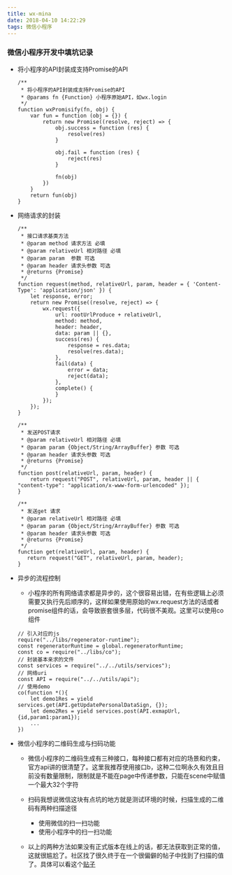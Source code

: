 ```yaml
---
title: wx-mina
date: 2018-04-10 14:22:29
tags: 微信小程序
---
```


### 微信小程序开发中填坑记录

- 将小程序的API封装成支持Promise的API

  ```
  /**
   * 将小程序的API封装成支持Promise的API
   * @params fn {Function} 小程序原始API，如wx.login
   */
  function wxPromisify(fn, obj) {
      var fun = function (obj = {}) {
          return new Promise((resolve, reject) => {
              obj.success = function (res) {
                  resolve(res)
              }

              obj.fail = function (res) {
                  reject(res)
              }

              fn(obj)
          })
      }
      return fun(obj)
  }
  ```

- 网络请求的封装

  ```
  /**
   * 接口请求基类方法
   * @param method 请求方法 必填
   * @param relativeUrl 相对路径 必填
   * @param param  参数 可选
   * @param header 请求头参数 可选
   * @returns {Promise}
   */
  function request(method, relativeUrl, param, header = { 'Content-Type': 'application/json' }) {
      let response, error;
      return new Promise((resolve, reject) => {
          wx.request({
              url: rootUrlProduce + relativeUrl,
              method: method,
              header: header,
              data: param || {},
              success(res) {
                  response = res.data;
                  resolve(res.data);
              },
              fail(data) {
                  error = data;
                  reject(data);
              },
              complete() {
              }
          });
      });
  }

  /**
   * 发送POST请求
   * @param relativeUrl 相对路径 必填
   * @param param {Object/String/ArrayBuffer} 参数 可选
   * @param header 请求头参数 可选
   * @returns {Promise}
   */
  function post(relativeUrl, param, header) {
      return request("POST", relativeUrl, param, header || { "content-type": "application/x-www-form-urlencoded" });
  }

  /**
   * 发送get 请求
   * @param relativeUrl 相对路径 必填
   * @param param {Object/String/ArrayBuffer} 参数 可选
   * @param header 请求头参数 可选
   * @returns {Promise}
   */
  function get(relativeUrl, param, header) {
     return request("GET", relativeUrl, param, header);
  }
  ```

- 异步的流程控制

  - 小程序的所有网络请求都是异步的，这个很容易出错，在有些逻辑上必须需要又执行先后顺序的，这样如果使用原始的wx.request方法的话或者promise组件的话，会导致嵌套很多层，代码很不美观。这里可以使用co组件

  ```
  // 引入对应的js
  require("../libs/regenerator-runtime");
  const regeneratorRuntime = global.regeneratorRuntime;
  const co = require("../libs/co");
  // 封装基本亲求的文件
  const services = require("../../utils/services");
  // 网络uri
  const API = require("../../utils/api");
  // 使用demo
  co(function *(){
      let demo1Res = yield services.get(API.getUpdatePersonalDataSign, {});
      let demo2Res = yield services.post(API.exmapUrl,{id,param1:param1});
      ...
  })
  ```

- 微信小程序的二维码生成与扫码功能

  - 微信小程序的二维码生成有三种接口，每种接口都有对应的场景和约束，官方api讲的很清楚了。这里我推荐使用接口b，这种二位啊永久有效且目前没有数量限制，限制就是不能在page中传递参数，只能在scene中赋值一个最大32个字符

  - 扫码我想说微信这块有点坑的地方就是测试环境的时候，扫描生成的二维码有两种扫描途径

    - 使用微信的扫一扫功能
    - 使用小程序中的扫一扫功能

  - 以上的两种方法如果没有正式版本在线上的话，都无法获取到正常的值，这就很尴尬了。社区找了很久终于在一个很偏僻的帖子中找到了扫描的值了。具体可以看这个[贴子](https://developers.weixin.qq.com/blogdetail?action=get_post_info&docid=00020e5c1b4418fd1d763f4b856800)

    ​